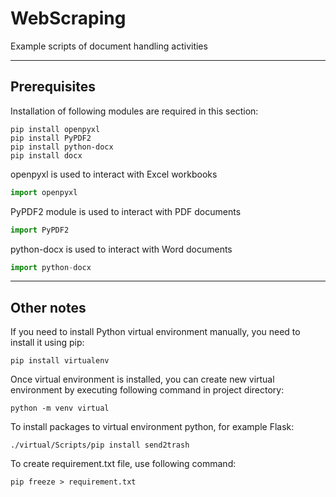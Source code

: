 # WebScraping

Example scripts of document handling activities

---

## Prerequisites

Installation of following modules are required in this section:
```console
pip install openpyxl
pip install PyPDF2
pip install python-docx
pip install docx

```

openpyxl is used to interact with Excel workbooks
```python
import openpyxl
```

PyPDF2 module is used to interact with PDF documents
```python
import PyPDF2
```

python-docx is used to interact with Word documents
```python
import python-docx
```


---


## Other notes

If you need to install Python virtual environment manually, you need to install it using pip:
```console
pip install virtualenv
```

Once virtual environment is installed, you can create new virtual environment by executing following command in project directory:
```console
python -m venv virtual
```

To install packages to virtual environment python, for example Flask:
```console
./virtual/Scripts/pip install send2trash
```

To create requirement.txt file, use following command:
```console
pip freeze > requirement.txt
```